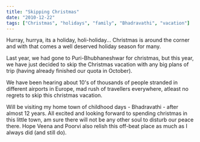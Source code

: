 ```yaml
---
title: "Skipping Christmas"
date: "2010-12-22"
tags: ["Christmas", "holidays", "family", "Bhadravathi", "vacation"]
---
```


Hurray, hurrya, its a holiday, holi-holiday... Christmas is around the corner and with that comes a well deserved holiday season for many.

Last year, we had gone to Puri-Bhubhaneshwar for christmas, but this year, we have just decided to skip the Christmas vacation with any big plans of trip (having already finished our quota in October).

We have been hearing about 10's of thousands of people stranded in different airports in Europe, mad rush of travellers everywhere, atleast no regrets to skip this christmas vacation.

Will be visiting my home town of childhood days - Bhadravathi - after almost 12 years. All excited and looking forward to spending christmas in this little town, am sure there will not be any other soul to disturb our peace there. Hope Veena and Poorvi also relish this off-beat place as much as I always did (and still do).
